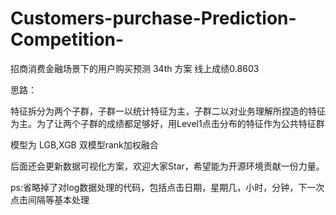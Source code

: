 # Customers-purchase-Prediction-Competition-
招商消费金融场景下的用户购买预测 34th 方案 线上成绩0.8603

思路：

特征拆分为两个子群，子群一以统计特征为主，子群二以对业务理解所捏造的特征为主。为了让两个子群的成绩都足够好，用Level1点击分布的特征作为公共特征群

模型为 LGB,XGB 双模型rank加权融合

后面还会更新数据可视化方案，欢迎大家Star，希望能为开源环境贡献一份力量。

ps:省略掉了对log数据处理的代码，包括点击日期，星期几，小时，分钟，下一次点击间隔等基本处理
